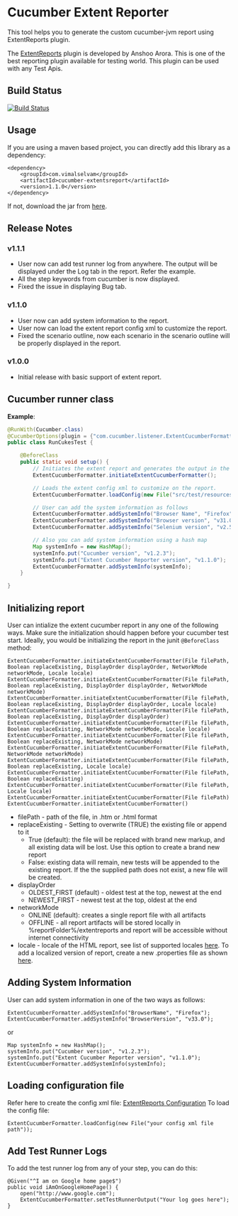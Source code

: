 # Cucumber Extent Reporter

This tool helps you to generate the custom cucumber-jvm report using ExtentReports plugin.

The [ExtentReports](http://extentreports.relevantcodes.com/) plugin is developed by Anshoo Arora. This is one of the best reporting plugin available for testing world. This plugin can be used with any Test Apis.

## Build Status
[![Build Status](https://travis-ci.org/email2vimalraj/CucumberExtentReporter.svg?branch=master)](https://travis-ci.org/email2vimalraj/CucumberExtentReporter)

## Usage
If you are using a maven based project, you can directly add this library as a dependency:

```
<dependency>
    <groupId>com.vimalselvam</groupId>
    <artifactId>cucumber-extentsreport</artifactId>
    <version>1.1.0</version>
</dependency>
```

If not, download the jar from [here](http://search.maven.org/remotecontent?filepath=com/vimalselvam/cucumber-extentsreport/1.1.0/cucumber-extentsreport-1.1.0.jar).

## Release Notes
### v1.1.1
- User now can add test runner log from anywhere. The output will be displayed under the Log tab in the report. Refer the example.
- All the step keywords from cucumber is now displayed.
- Fixed the issue in displaying Bug tab.

### v1.1.0
- User now can add system information to the report.
- User now can load the extent report config xml to customize the report.
- Fixed the scenario outline, now each scenario in the scenario outline will be properly displayed in the report.

### v1.0.0
- Initial release with basic support of extent report.

## Cucumber runner class

**Example**:
```java
@RunWith(Cucumber.class)
@CucumberOptions(plugin = {"com.cucumber.listener.ExtentCucumberFormatter"})
public class RunCukesTest {

    @BeforeClass
    public static void setup() {
        // Initiates the extent report and generates the output in the output/Run_<unique timestamp>/report.html file by default.
        ExtentCucumberFormatter.initiateExtentCucumberFormatter();

        // Loads the extent config xml to customize on the report.
        ExtentCucumberFormatter.loadConfig(new File("src/test/resources/extent-config.xml"));

        // User can add the system information as follows
        ExtentCucumberFormatter.addSystemInfo("Browser Name", "Firefox");
        ExtentCucumberFormatter.addSystemInfo("Browser version", "v31.0");
        ExtentCucumberFormatter.addSystemInfo("Selenium version", "v2.53.0");

        // Also you can add system information using a hash map
        Map systemInfo = new HashMap();
        systemInfo.put("Cucumber version", "v1.2.3");
        systemInfo.put("Extent Cucumber Reporter version", "v1.1.0");
        ExtentCucumberFormatter.addSystemInfo(systemInfo);
    }

}
```

## Initializing report
User can intialize the extent cucumber report in any one of the following ways. Make sure the initialization should happen before your cucumber test start. Ideally, you would be initializing the report in the junit `@BeforeClass` method:

```
ExtentCucumberFormatter.initiateExtentCucumberFormatter(File filePath, Boolean replaceExisting, DisplayOrder displayOrder, NetworkMode networkMode, Locale locale)
ExtentCucumberFormatter.initiateExtentCucumberFormatter(File filePath, Boolean replaceExisting, DisplayOrder displayOrder, NetworkMode networkMode)
ExtentCucumberFormatter.initiateExtentCucumberFormatter(File filePath, Boolean replaceExisting, DisplayOrder displayOrder, Locale locale)
ExtentCucumberFormatter.initiateExtentCucumberFormatter(File filePath, Boolean replaceExisting, DisplayOrder displayOrder)
ExtentCucumberFormatter.initiateExtentCucumberFormatter(File filePath, Boolean replaceExisting, NetworkMode networkMode, Locale locale)
ExtentCucumberFormatter.initiateExtentCucumberFormatter(File filePath, Boolean replaceExisting, NetworkMode networkMode)
ExtentCucumberFormatter.initiateExtentCucumberFormatter(File filePath, NetworkMode networkMode)
ExtentCucumberFormatter.initiateExtentCucumberFormatter(File filePath, Boolean replaceExisting, Locale locale)
ExtentCucumberFormatter.initiateExtentCucumberFormatter(File filePath, Boolean replaceExisting)
ExtentCucumberFormatter.initiateExtentCucumberFormatter(File filePath, Locale locale)
ExtentCucumberFormatter.initiateExtentCucumberFormatter(File filePath)
ExtentCucumberFormatter.initiateExtentCucumberFormatter()
```
* filePath - path of the file, in .htm or .html format
* replaceExisting - Setting to overwrite (TRUE) the existing file or append to it
    * True (default): the file will be replaced with brand new markup, and all existing data will be lost. Use this option to create a brand new report
    * False: existing data will remain, new tests will be appended to the existing report. If the the supplied path does not exist, a new file will be created.
* displayOrder
    * OLDEST_FIRST (default) - oldest test at the top, newest at the end
    * NEWEST_FIRST - newest test at the top, oldest at the end
* networkMode
    * ONLINE (default): creates a single report file with all artifacts
    * OFFLINE - all report artifacts will be stored locally in %reportFolder%/extentreports and report will be accessible without internet connectivity
* locale - locale of the HTML report, see list of supported locales [here](http://extentreports.relevantcodes.com/java/#localized-versions). To add a localized version of report, create a new .properties file as shown [here](https://github.com/anshooarora/extentreports/blob/master/java/extentreports/src/main/resources/com/relevantcodes/extentreports/view/resources/localized.properties).

## Adding System Information
User can add system information in one of the two ways as follows:

```
ExtentCucumberFormatter.addSystemInfo("BrowserName", "Firefox");
ExtentCucumberFormatter.addSystemInfo("BrowserVersion", "v33.0");
```

or

```
Map systemInfo = new HashMap();
systemInfo.put("Cucumber version", "v1.2.3");
systemInfo.put("Extent Cucumber Reporter version", "v1.1.0");
ExtentCucumberFormatter.addSystemInfo(systemInfo);
```

## Loading configuration file
Refer here to create the config xml file: [ExtentReports Configuration](http://extentreports.relevantcodes.com/java/#configuration)
To load the config file:

```
ExtentCucumberFormatter.loadConfig(new File("your config xml file path"));
```

## Add Test Runner Logs
To add the test runner log from any of your step, you can do this:

```
@Given("^I am on Google home page$")
public void iAmOnGoogleHomePage() {
    open("http://www.google.com");
    ExtentCucumberFormatter.setTestRunnerOutput("Your log goes here");
}
```
